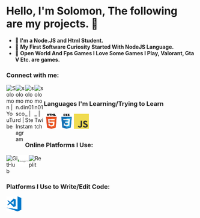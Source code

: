# Hello, I'm Solomon, The following are my projects. 🔮


- 📕 **I'm a Node.JS and Html Student.**
- 📗 **My First Software Curiosity Started With NodeJS Language.**
- 📘 **Open World And Fps Games I Love Some Games I Play, Valorant, Gta V Etc. are games.**

### Connect with me:

[<img align="left" alt="Solomon | YouTube" width="25px" src="https://seeklogo.com/images/Y/youtube-2017-icon-logo-D1FE045118-seeklogo.com.png" />][youtube]
[<img align="left" alt="solomon.discord | Instagram" width="25px" src="https://seeklogo.com/images/I/instagram-new-2016-logo-D9D42A0AD4-seeklogo.com.png" />][instagram]
[<img align="left" alt="solomon01_ | Steam" width="25px" src="https://seeklogo.com/images/S/steam-logo-73274B19E3-seeklogo.com.png" />][steam]
[<img align="left" alt="solomon01_ | Twitch" width="25px" src="https://seeklogo.com/images/T/twitch-logo-4931D91F85-seeklogo.com.png" />][twitch]



<br />

### Languages I'm Learning/Trying to Learn

[<img align="left" alt="HTML5" width="40px" src="https://raw.githubusercontent.com/github/explore/80688e429a7d4ef2fca1e82350fe8e3517d3494d/topics/html/html.png" />][webdevplaylist]
[<img align="left" alt="CSS3" width="40px" src="https://raw.githubusercontent.com/github/explore/80688e429a7d4ef2fca1e82350fe8e3517d3494d/topics/css/css.png" />][cssplaylist]
[<img align="left" alt="JavaScript" width="40px" src="https://raw.githubusercontent.com/github/explore/80688e429a7d4ef2fca1e82350fe8e3517d3494d/topics/javascript/javascript.png" />][jsplaylist]



<br />
<br />
<br />

### Online Platforms I Use:

[<img align="left" alt="GitHub" width="30px" src="https://seeklogo.com/images/G/github-logo-7880D80B8D-seeklogo.com.png" />][webdevplaylist]
[<img align="left" alt="MongoDB" width="30px" src="https://raw.githubusercontent.com/github/explore/80688e429a7d4ef2fca1e82350fe8e3517d3494d/topics/mongodb/mongodb.png" />][webdevplaylist]
[<img align="left" alt="Replit" width="40px" src="https://upload.wikimedia.org/wikipedia/commons/thumb/b/b2/Repl.it_logo.svg/1200px-Repl.it_logo.svg.png" />][webdevplaylist]


<br />
<br />
<br />

### Platforms I Use to Write/Edit Code:
[<img align="left" alt="Visual Studio Code" width="40px" src="https://raw.githubusercontent.com/github/explore/80688e429a7d4ef2fca1e82350fe8e3517d3494d/topics/visual-studio-code/visual-studio-code.png" />][webdevplaylist]












[youtube]: https://www.youtube.com/c/Solomonss/
[instagram]: https://www.instagram.com/solomon.discord/
[steam]: https://steamcommunity.com/profiles/76561199004937281
[twitch]: https://www.twitch.tv/solomon01_
[website]: https://github.com/Solomonxyz/Solomon/blob/main/README.md
[course]: https://github.com/Solomonxyz/Solomon/blob/main/README.md
[linkedin]: https://github.com/Solomonxyz/Solomon/blob/main/README.md
[webdevplaylist]: https://github.com/Solomonxyz/Solomon/blob/main/README.md
[jsplaylist]: https://github.com/Solomonxyz/Solomon/blob/main/README.md
[cssplaylist]: https://github.com/Solomonxyz/Solomon/blob/main/README.md
[reactplaylist]: https://github.com/Solomonxyz/Solomon/blob/main/README.md
